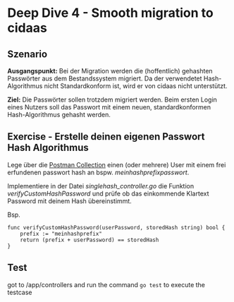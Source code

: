 # Deep Dive 4 - Smooth migration to cidaas

## Szenario

**Ausgangspunkt:** Bei der Migration werden die (hoffentlich) gehashten Passwörter aus dem Bestandssystem migriert. Da der verwendetet Hash-Algorithmus nicht Standardkonform ist, wird er von cidaas nicht unterstützt.

**Ziel:** Die Passwörter sollen trotzdem migriert werden. Beim ersten Login eines Nutzers soll das Passwort mit einem neuen, standardkonformen Hash-Algorithmus gehasht werden.


## Exercise - Erstelle deinen eigenen Passwort Hash Algorithmus

Lege über die [Postman Collection](https://www.postman.com/solar-water-27959/cidaas-connect-2024/overview) einen (oder mehrere) User mit einem frei erfundenen passwort hash an bspw. *meinhashprefixpasswort*.

Implementiere in der Datei *singlehash_controller.go* die Funktion *verifyCustomHashPassword* und prüfe ob das einkommende Klartext Password mit deinem Hash übereinstimmt.

Bsp.

```golang
func verifyCustomHashPassword(userPassword, storedHash string) bool {
    prefix := "meinhashprefix"
    return (prefix + userPassword) == storedHash
}
```

## Test

got to /app/controllers and run the command `go test` to execute the testcase